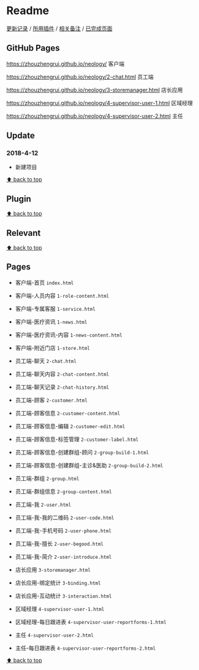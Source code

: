 # Readme

[更新记录](#update) / [所用插件](#plugin) / [相关备注](#relevant) / [已完成页面](#pages)

## GitHub Pages

<https://zhouzhengrui.github.io/neology/> 客户端

<https://zhouzhengrui.github.io/neology/2-chat.html> 员工端

<https://zhouzhengrui.github.io/neology/3-storemanager.html> 店长应用

<https://zhouzhengrui.github.io/neology/4-supervisor-user-1.html> 区域经理

<https://zhouzhengrui.github.io/neology/4-supervisor-user-2.html> 主任

## Update

### 2018-4-12

- 新建项目

[⬆ back to top](#readme)

## Plugin

[⬆ back to top](#readme)

## Relevant

[⬆ back to top](#readme)

## Pages

- 客户端-首页 `index.html`
- 客户端-人员内容 `1-role-content.html`
- 客户端-专属客服 `1-service.html`
- 客户端-医疗资讯 `1-news.html`
- 客户端-医疗资讯-内容 `1-news-content.html`
- 客户端-附近门店 `1-store.html`

- 员工端-聊天 `2-chat.html`
- 员工端-聊天内容 `2-chat-content.html`
- 员工端-聊天记录 `2-chat-history.html`
- 员工端-顾客 `2-customer.html`
- 员工端-顾客信息 `2-customer-content.html`
- 员工端-顾客信息-编辑 `2-customer-edit.html`
- 员工端-顾客信息-标签管理 `2-customer-label.html`
- 员工端-顾客信息-创建群组-顾问 `2-group-build-1.html`
- 员工端-顾客信息-创建群组-主诊&医助 `2-group-build-2.html`
- 员工端-群组 `2-group.html`
- 员工端-群组信息 `2-group-content.html`
- 员工端-我 `2-user.html`
- 员工端-我-我的二维码 `2-user-code.html`
- 员工端-我-手机号码 `2-user-phone.html`
- 员工端-我-擅长 `2-user-begood.html`
- 员工端-我-简介 `2-user-introduce.html`

- 店长应用 `3-storemanager.html`
- 店长应用-绑定统计 `3-binding.html`
- 店长应用-互动统计 `3-interaction.html`

- 区域经理 `4-supervisor-user-1.html`
- 区域经理-每日跟进表 `4-supervisor-user-reportforms-1.html`
- 主任 `4-supervisor-user-2.html`
- 主任-每日跟进表 `4-supervisor-user-reportforms-2.html`

[⬆ back to top](#readme)

